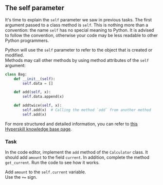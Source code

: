 ## The self parameter

It's time to explain the `self` parameter we saw in previous tasks.
The first argument passed to a class method is `self`. This is nothing more 
than a convention: the name `self` has no special meaning to Python. 
It is advised to follow the convention, otherwise your code may be less readable 
to other Python programmers.

Python will use the `self` parameter to refer to the object that is created or modified.  
Methods may call other methods by using method attributes of the `self` argument:

```python
class Bag:
    def __init__(self):
        self.data = []

    def add(self, x):
        self.data.append(x)

    def addtwice(self, x):
        self.add(x)  # Calling the method `add` from another method
        self.add(x)
```
  
For more structured and detailed information, you can refer to [this Hyperskill knowledge base page](https://hyperskill.org/learn/step/6669#self).

### Task
In the code editor, implement the `add` method of the `Calculator` class. It should 
add `amount` to the field `current`.  In addition, complete the method `get_current`.
Run the code to see how it works.

<div class='hint'>Add <code>amount</code> to the <code>self.current</code> variable.</div>
<div class="hint">Use the <code>+=</code> sign.</div>
